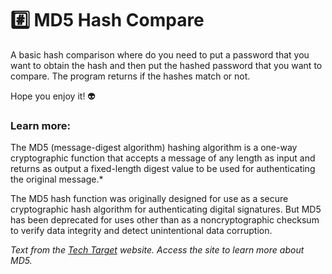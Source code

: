 # :hash: MD5 Hash Compare

A basic hash comparison where do you need to put a password that you want to obtain the hash and then put the hashed password that you want to compare. The program returns if the hashes match or not.

Hope you enjoy it! 👽

### Learn more:
The MD5 (message-digest algorithm) hashing algorithm is a one-way cryptographic function that accepts a message of any length as input and returns as output a fixed-length digest value to be used for authenticating the original message.*

The MD5 hash function was originally designed for use as a secure cryptographic hash algorithm for authenticating digital signatures. But MD5 has been deprecated for uses other than as a noncryptographic checksum to verify data integrity and detect unintentional data corruption.

*Text from the [Tech Target](https://searchsecurity.techtarget.com/definition/MD5) website. Access the site to learn more about MD5.*
